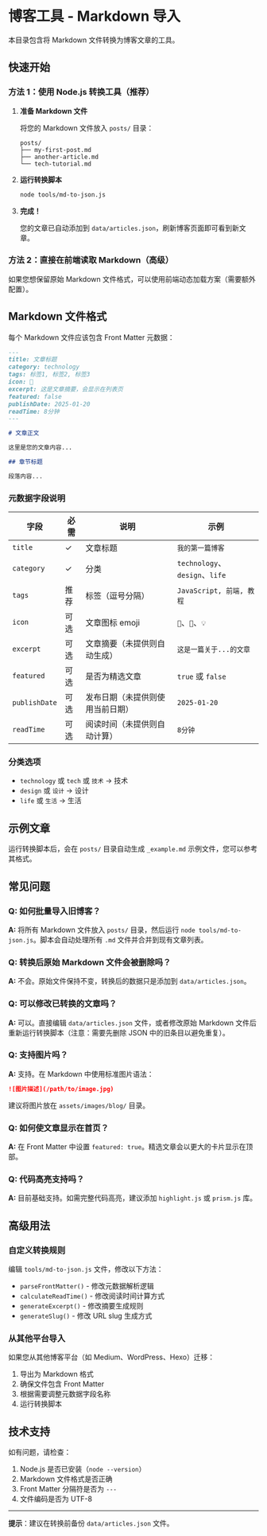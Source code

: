 # 博客工具 - Markdown 导入

本目录包含将 Markdown 文件转换为博客文章的工具。

## 快速开始

### 方法 1：使用 Node.js 转换工具（推荐）

1. **准备 Markdown 文件**
   
   将您的 Markdown 文件放入 `posts/` 目录：
   ```
   posts/
   ├── my-first-post.md
   ├── another-article.md
   └── tech-tutorial.md
   ```

2. **运行转换脚本**
   ```bash
   node tools/md-to-json.js
   ```

3. **完成！**
   
   您的文章已自动添加到 `data/articles.json`，刷新博客页面即可看到新文章。

### 方法 2：直接在前端读取 Markdown（高级）

如果您想保留原始 Markdown 文件格式，可以使用前端动态加载方案（需要额外配置）。

## Markdown 文件格式

每个 Markdown 文件应该包含 Front Matter 元数据：

```markdown
---
title: 文章标题
category: technology
tags: 标签1, 标签2, 标签3
icon: 🚀
excerpt: 这是文章摘要，会显示在列表页
featured: false
publishDate: 2025-01-20
readTime: 8分钟
---

# 文章正文

这里是您的文章内容...

## 章节标题

段落内容...
```

### 元数据字段说明

| 字段 | 必需 | 说明 | 示例 |
|------|------|------|------|
| `title` | ✓ | 文章标题 | `我的第一篇博客` |
| `category` | ✓ | 分类 | `technology`、`design`、`life` |
| `tags` | 推荐 | 标签（逗号分隔） | `JavaScript, 前端, 教程` |
| `icon` | 可选 | 文章图标 emoji | `🚀`、`📝`、`💡` |
| `excerpt` | 可选 | 文章摘要（未提供则自动生成） | `这是一篇关于...的文章` |
| `featured` | 可选 | 是否为精选文章 | `true` 或 `false` |
| `publishDate` | 可选 | 发布日期（未提供则使用当前日期） | `2025-01-20` |
| `readTime` | 可选 | 阅读时间（未提供则自动计算） | `8分钟` |

### 分类选项

- `technology` 或 `tech` 或 `技术` → 技术
- `design` 或 `设计` → 设计  
- `life` 或 `生活` → 生活

## 示例文章

运行转换脚本后，会在 `posts/` 目录自动生成 `_example.md` 示例文件，您可以参考其格式。

## 常见问题

### Q: 如何批量导入旧博客？

**A:** 将所有 Markdown 文件放入 `posts/` 目录，然后运行 `node tools/md-to-json.js`。脚本会自动处理所有 `.md` 文件并合并到现有文章列表。

### Q: 转换后原始 Markdown 文件会被删除吗？

**A:** 不会。原始文件保持不变，转换后的数据只是添加到 `data/articles.json`。

### Q: 可以修改已转换的文章吗？

**A:** 可以。直接编辑 `data/articles.json` 文件，或者修改原始 Markdown 文件后重新运行转换脚本（注意：需要先删除 JSON 中的旧条目以避免重复）。

### Q: 支持图片吗？

**A:** 支持。在 Markdown 中使用标准图片语法：
```markdown
![图片描述](/path/to/image.jpg)
```
建议将图片放在 `assets/images/blog/` 目录。

### Q: 如何使文章显示在首页？

**A:** 在 Front Matter 中设置 `featured: true`。精选文章会以更大的卡片显示在顶部。

### Q: 代码高亮支持吗？

**A:** 目前基础支持。如需完整代码高亮，建议添加 `highlight.js` 或 `prism.js` 库。

## 高级用法

### 自定义转换规则

编辑 `tools/md-to-json.js` 文件，修改以下方法：

- `parseFrontMatter()` - 修改元数据解析逻辑
- `calculateReadTime()` - 修改阅读时间计算方式
- `generateExcerpt()` - 修改摘要生成规则
- `generateSlug()` - 修改 URL slug 生成方式

### 从其他平台导入

如果您从其他博客平台（如 Medium、WordPress、Hexo）迁移：

1. 导出为 Markdown 格式
2. 确保文件包含 Front Matter
3. 根据需要调整元数据字段名称
4. 运行转换脚本

## 技术支持

如有问题，请检查：

1. Node.js 是否已安装（`node --version`）
2. Markdown 文件格式是否正确
3. Front Matter 分隔符是否为 `---`
4. 文件编码是否为 UTF-8

---

**提示**：建议在转换前备份 `data/articles.json` 文件。

